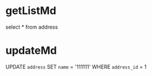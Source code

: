 getListMd
===
select * from address

updateMd
===
UPDATE
`address`
SET
`name` = '111111'
WHERE  `address_id` = 1
